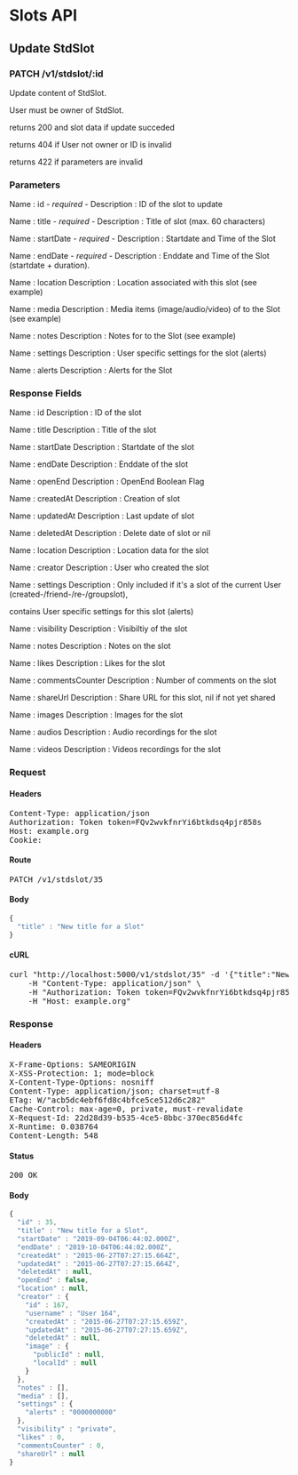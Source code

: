 # Slots API

## Update StdSlot

### PATCH /v1/stdslot/:id

Update content of StdSlot.

User must be owner of StdSlot.

returns 200 and slot data if update succeded 

returns 404 if User not owner or ID is invalid

returns 422 if parameters are invalid

### Parameters

Name : id *- required -*
Description : ID of the slot to update

Name : title *- required -*
Description : Title of slot (max. 60 characters)

Name : startDate *- required -*
Description : Startdate and Time of the Slot

Name : endDate *- required -*
Description : Enddate and Time of the Slot (startdate + duration).

Name : location
Description : Location associated with this slot (see example)

Name : media
Description : Media items (image/audio/video) of to the Slot (see example)

Name : notes
Description : Notes for to the Slot (see example)

Name : settings
Description : User specific settings for the slot (alerts)

Name : alerts
Description : Alerts for the Slot


### Response Fields

Name : id
Description : ID of the slot

Name : title
Description : Title of the slot

Name : startDate
Description : Startdate of the slot

Name : endDate
Description : Enddate of the slot

Name : openEnd
Description : OpenEnd Boolean Flag

Name : createdAt
Description : Creation of slot

Name : updatedAt
Description : Last update of slot

Name : deletedAt
Description : Delete date of slot or nil

Name : location
Description : Location data for the slot

Name : creator
Description : User who created the slot

Name : settings
Description : Only included if it&#39;s a slot of the current User (created-/friend-/re-/groupslot),

contains User specific settings for this slot (alerts)

Name : visibility
Description : Visibiltiy of the slot

Name : notes
Description : Notes on the slot

Name : likes
Description : Likes for the slot

Name : commentsCounter
Description : Number of comments on the slot

Name : shareUrl
Description : Share URL for this slot, nil if not yet shared

Name : images
Description : Images for the slot

Name : audios
Description : Audio recordings for the slot

Name : videos
Description : Videos recordings for the slot

### Request

#### Headers

<pre>Content-Type: application/json
Authorization: Token token=FQv2wvkfnrYi6btkdsq4pjr858s
Host: example.org
Cookie: </pre>

#### Route

<pre>PATCH /v1/stdslot/35</pre>

#### Body
```javascript
{
  "title" : "New title for a Slot"
}
```


#### cURL

<pre class="request">curl &quot;http://localhost:5000/v1/stdslot/35&quot; -d &#39;{&quot;title&quot;:&quot;New title for a Slot&quot;}&#39; -X PATCH \
	-H &quot;Content-Type: application/json&quot; \
	-H &quot;Authorization: Token token=FQv2wvkfnrYi6btkdsq4pjr858s&quot; \
	-H &quot;Host: example.org&quot;</pre>

### Response

#### Headers

<pre>X-Frame-Options: SAMEORIGIN
X-XSS-Protection: 1; mode=block
X-Content-Type-Options: nosniff
Content-Type: application/json; charset=utf-8
ETag: W/&quot;acb5dc4ebf6fd8c4bfce5ce512d6c282&quot;
Cache-Control: max-age=0, private, must-revalidate
X-Request-Id: 22d28d39-b535-4ce5-8bbc-370ec856d4fc
X-Runtime: 0.038764
Content-Length: 548</pre>

#### Status

<pre>200 OK</pre>

#### Body

```javascript
{
  "id" : 35,
  "title" : "New title for a Slot",
  "startDate" : "2019-09-04T06:44:02.000Z",
  "endDate" : "2019-10-04T06:44:02.000Z",
  "createdAt" : "2015-06-27T07:27:15.664Z",
  "updatedAt" : "2015-06-27T07:27:15.664Z",
  "deletedAt" : null,
  "openEnd" : false,
  "location" : null,
  "creator" : {
    "id" : 167,
    "username" : "User 164",
    "createdAt" : "2015-06-27T07:27:15.659Z",
    "updatedAt" : "2015-06-27T07:27:15.659Z",
    "deletedAt" : null,
    "image" : {
      "publicId" : null,
      "localId" : null
    }
  },
  "notes" : [],
  "media" : [],
  "settings" : {
    "alerts" : "0000000000"
  },
  "visibility" : "private",
  "likes" : 0,
  "commentsCounter" : 0,
  "shareUrl" : null
}
```
